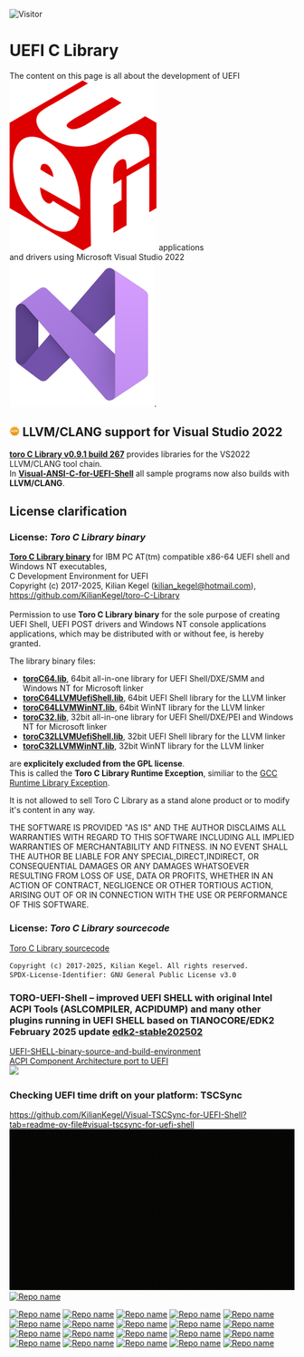 ![Visitor](https://visitor-badge.laobi.icu/badge?page_id=KilianKegel.kiliankegel)

# UEFI C Library
The content on this page is all about the development of UEFI ![](https://github.com/KilianKegel/pictures/blob/master/uefi-logo.png) applications <br>
and drivers using Microsoft Visual Studio 2022 ![](https://github.com/KilianKegel/pictures/blob/master/vs-icon.svg).
## <img src="https://github.com/KilianKegel/pictures/blob/master/New-icon.png"  width="18" height="18"> LLVM/CLANG support for Visual Studio 2022
[**toro C Library v0.9.1 build 267**](https://github.com/KilianKegel/toro-C-Library?tab=readme-ov-file#20250322-v091-build-267) 
provides libraries for the VS2022 LLVM/CLANG tool chain.<br>
In [**Visual-ANSI-C-for-UEFI-Shell**](https://github.com/KilianKegel/Visual-ANSI-C-for-UEFI-Shell?tab=readme-ov-file#visual-ansi-c-for-uefi-shell)
all sample programs now also builds with **LLVM/CLANG**.

## License clarification
### License: *Toro C Library binary*
[**Toro C Library binary**](https://github.com/KilianKegel/toro-C-Library?tab=readme-ov-file#toro-c-library-formerly-known-as-torito-c-library) for IBM PC AT(tm) compatible x86-64 UEFI shell and Windows NT executables,<br>
C Development Environment for UEFI<br>
Copyright (c) 2017-2025, Kilian Kegel (kilian_kegel@hotmail.com), https://github.com/KilianKegel/toro-C-Library<br>
<br>
Permission to use **Toro C Library binary** for the sole purpose of creating
UEFI Shell, UEFI POST drivers and Windows NT console applications applications, which may be
distributed with or without fee, is hereby granted.

The library binary files:<br>
* [**toroC64.lib**](https://github.com/KilianKegel/toro-C-Library/blob/master/toroC64.lib), 64bit all-in-one library for UEFI Shell/DXE/SMM and Windows NT for Microsoft linker
* [**toroC64LLVMUefiShell.lib**](https://github.com/KilianKegel/toro-C-Library/blob/master/toroC64LLVMUefiShell.lib), 64bit UEFI Shell library for the LLVM linker
* [**toroC64LLVMWinNT.lib**](https://github.com/KilianKegel/toro-C-Library/blob/master/toroC64LLVMWinNT.lib), 64bit WinNT library for the LLVM linker
* [**toroC32.lib**](https://github.com/KilianKegel/toro-C-Library/blob/master/toroC32.lib), 32bit all-in-one library for UEFI Shell/DXE/PEI and Windows NT for Microsoft linker
* [**toroC32LLVMUefiShell.lib**](https://github.com/KilianKegel/toro-C-Library/blob/master/toroC32LLVMUefiShell.lib), 32bit UEFI Shell library for the LLVM linker
* [**toroC32LLVMWinNT.lib**](https://github.com/KilianKegel/toro-C-Library/blob/master/toroC32LLVMWinNT.lib), 32bit WinNT library for the LLVM linker

are **explicitely excluded from the GPL license**.<br>
This is called the **Toro C Library Runtime Exception**, similiar to the [GCC Runtime Library Exception](https://www.gnu.org/licenses/gcc-exception-3.1-faq.html).<br>


It is not allowed to sell Toro C Library as a stand alone product or
to modify it's content in any way.

THE SOFTWARE IS PROVIDED "AS IS" AND THE AUTHOR DISCLAIMS ALL WARRANTIES WITH
REGARD TO THIS SOFTWARE INCLUDING ALL IMPLIED WARRANTIES OF MERCHANTABILITY AND
FITNESS. IN NO EVENT SHALL THE AUTHOR BE LIABLE FOR ANY SPECIAL,DIRECT,INDIRECT,
OR CONSEQUENTIAL DAMAGES OR ANY DAMAGES WHATSOEVER RESULTING FROM LOSS OF USE,
DATA OR PROFITS, WHETHER IN AN ACTION OF CONTRACT, NEGLIGENCE OR OTHER TORTIOUS
ACTION, ARISING OUT OF OR IN CONNECTION WITH THE USE OR PERFORMANCE OF THIS
SOFTWARE.

### License: *Toro C Library sourcecode*
[Toro C Library sourcecode](https://github.com/KilianKegel/Visual-TORO-C-LIBRARY-for-UEFI?tab=readme-ov-file#torosrc)

    Copyright (c) 2017-2025, Kilian Kegel. All rights reserved.
    SPDX-License-Identifier: GNU General Public License v3.0


### TORO-UEFI-Shell – improved UEFI SHELL with original Intel ACPI Tools (ASLCOMPILER, ACPIDUMP) and many other plugins running in UEFI SHELL based on TIANOCORE/EDK2 February 2025 update [edk2-stable202502](https://github.com/tianocore/edk2/releases/tag/edk2-stable202502)
[UEFI-SHELL-binary-source-and-build-environment](https://github.com/KilianKegel/UEFI-SHELL-binary-source-and-build-environment?tab=readme-ov-file#edk2-uefi-shell--toro-uefi-shell)<br>
[ACPI Component Architecture port to UEFI](https://github.com/KilianKegel/Visual-ACPICA-for-UEFI-ShellPORTABLE?tab=readme-ov-file#visual-acpica-for-uefi-shell)<br>
![](https://github.com/KilianKegel/pictures/blob/master/TORO-UEFI-SHELL-INTRO.gif)

### Checking UEFI time drift on your platform: TSCSync
https://github.com/KilianKegel/Visual-TSCSync-for-UEFI-Shell?tab=readme-ov-file#visual-tscsync-for-uefi-shell
![](https://github.com/KilianKegel/Visual-TSCSync-for-UEFI-Shell/blob/main/TSCSyncDemo.gif)
[![Repo name](https://github-readme-stats.vercel.app/api/pin/?username=KilianKegel&repo=logbook)](https://github.com/KilianKegel/logbook)

[![Repo name](https://github-readme-stats.vercel.app/api/pin/?username=KilianKegel&repo=toro-C-Library#toro-c-library-formerly-known-as-torito-c-library)](https://github.com/KilianKegel/toro-C-Library#toro-c-library-formerly-known-as-torito-c-library)
[![Repo name](https://github-readme-stats.vercel.app/api/pin/?username=KilianKegel&repo=Visual-TORO-C-LIBRARY-for-UEFI)](https://github.com/KilianKegel/Visual-TORO-C-LIBRARY-for-UEFI)
[![Repo name](https://github-readme-stats.vercel.app/api/pin/?username=KilianKegel&repo=Visual-TSCSync-for-UEFI-Shell#visual-tscsync-for-uefi-shell)](https://github.com/KilianKegel/Visual-TSCSync-for-UEFI-Shell#visual-tscsync-for-uefi-shell)
[![Repo name](https://github-readme-stats.vercel.app/api/pin/?username=KilianKegel&repo=UEFI-SHELL-binary-source-and-build-environment#edk2-uefi-shell--visual-uefi-shell)](https://github.com/KilianKegel/UEFI-SHELL-binary-source-and-build-environment#edk2-uefi-shell--visual-uefi-shell)
[![Repo name](https://github-readme-stats.vercel.app/api/pin/?username=KilianKegel&repo=Visual-ANSI-C-for-UEFI-Shell#visual-ansi-c-for-uefi-shell)](https://github.com/KilianKegel/Visual-ANSI-C-for-UEFI-Shell#visual-ansi-c-for-uefi-shell)
[![Repo name](https://github-readme-stats.vercel.app/api/pin/?username=KilianKegel&repo=Visual-DOS-Tools-for-UEFI-Shell)](https://github.com/KilianKegel/Visual-DOS-Tools-for-UEFI-Shell)
[![Repo name](https://github-readme-stats.vercel.app/api/pin/?username=KilianKegel&repo=Visual-ACPICA-for-UEFI-Shell)](https://github.com/KilianKegel/Visual-ACPICA-for-UEFI-Shell)
[![Repo name](https://github-readme-stats.vercel.app/api/pin/?username=KilianKegel&repo=Visual-LIBWIN32-for-UEFI)](https://github.com/KilianKegel/Visual-LIBWIN32-for-UEFI)
[![Repo name](https://github-readme-stats.vercel.app/api/pin/?username=KilianKegel&repo=Visual-HWTools-for-UEFI-Shell)](https://github.com/KilianKegel/Visual-HWTools-for-UEFI-Shell)
[![Repo name](https://github-readme-stats.vercel.app/api/pin/?username=KilianKegel&repo=Visual-LIBXLSXWRITER-for-UEFI-Shell)](https://github.com/KilianKegel/Visual-LIBXLSXWRITER-for-UEFI-Shell)
[![Repo name](https://github-readme-stats.vercel.app/api/pin/?username=KilianKegel&repo=CdePkg#CdePkg)](https://github.com/KilianKegel/CdePkg#CdePkg)
[![Repo name](https://github-readme-stats.vercel.app/api/pin/?username=KilianKegel&repo=CdePkgValidation#cdepkgvalidation)](https://github.com/KilianKegel/CdePkgValidation#cdepkgvalidation)
[![Repo name](https://github-readme-stats.vercel.app/api/pin/?username=KilianKegel&repo=-obsolete-EDK2020-MinnowBoard#edk2020-minnowboard-featuring-cdepkg-c-development-environment-package)](https://github.com/KilianKegel/-obsolete-EDK2020-MinnowBoard#edk2020-minnowboard-featuring-cdepkg-c-development-environment-package)
[![Repo name](https://github-readme-stats.vercel.app/api/pin/?username=KilianKegel&repo=Howto-setup-a-UEFI-Development-PC)](https://github.com/KilianKegel/Howto-setup-an-UEFI-Development-PC#howto-setup-a-uefi-development-pc)
[![Repo name](https://github-readme-stats.vercel.app/api/pin/?username=KilianKegel&repo=Howto-create-a-UEFI-Shell-Boot-Drive)](https://github.com/MinnowWare/Howto-create-a-UEFI-Shell-Boot-Drive#howto-create-a-uefi-shell-boot-device)
[![Repo name](https://github-readme-stats.vercel.app/api/pin/?username=KilianKegel&repo=Howto-configure-VS2022-to-build-.EFI-executables#howto-configure-vs2022-to-build-efi-executables)](https://github.com/KilianKegel/Howto-configure-VS2022-to-build-.EFI-executables#howto-configure-vs2022-to-build-efi-executables) [![Repo name](https://github-readme-stats.vercel.app/api/pin/?username=KilianKegel&repo=git-for-gits)](https://github.com/KilianKegel/git-for-gits)
[![Repo name](https://github-readme-stats.vercel.app/api/pin/?username=KilianKegel&repo=Howto-configure-DDK-and-WDK-for-Standard-C-usage)](https://github.com/KilianKegel/Howto-configure-DDK-and-WDK-for-Standard-C-usage) 
[![Repo name](https://github-readme-stats.vercel.app/api/pin/?username=KilianKegel&repo=-obsolete-Howto-setup-a-YOCTO-Development-PC)](https://github.com/KilianKegel/-obsolete-Howto-setup-a-YOCTO-Development-PC)
[![Repo name](https://github-readme-stats.vercel.app/api/pin/?username=KilianKegel&repo=papers-bugs-miscellaneous-...-#cdepkg-blog-at--uefi--tianocore)](https://github.com/KilianKegel/papers-bugs-miscellaneous-...-#cdepkg-blog-at--uefi--tianocore)
